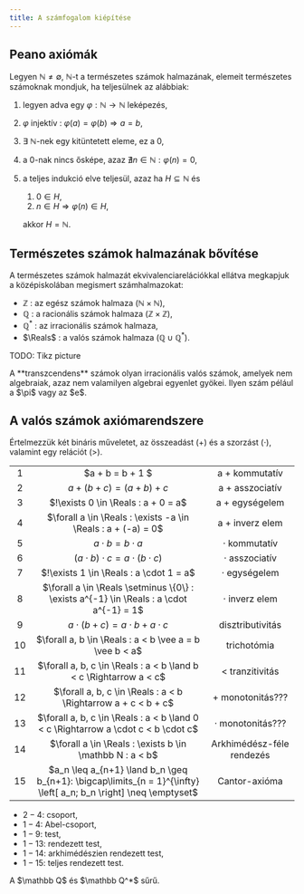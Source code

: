 ```yaml
---
title: A számfogalom kiépítése
---
```


## Peano axiómák

Legyen $\mathbb N \neq \emptyset$, $\mathbb N$-t a természetes számok
halmazának, elemeit természetes számoknak mondjuk, ha teljesülnek az
alábbiak:

1.  legyen adva egy $\varphi : \mathbb N \rightarrow \mathbb N$
    leképezés,
2.  $\varphi$ injektív : $\varphi(a) = \varphi(b) \Rightarrow a = b$,
3.  $\exists$ $\mathbb N$-nek egy kitüntetett eleme, ez a $0$,
4.  a $0$-nak nincs ősképe, azaz $\nexists n \in \mathbb N : \varphi(n) = 0$,
5.  a teljes indukció elve teljesül, azaz ha $H \subseteq \mathbb N$ és
    1.  $0 \in H$,
    2.  $n \in H \Rightarrow \varphi(n) \in H$,
    
    akkor $H = \mathbb N$.

## Természetes számok halmazának bővítése

A természetes számok halmazát ekvivalenciarelációkkal ellátva megkapjuk
a középiskolában megismert számhalmazokat:

-   $\mathbb Z$ : az egész számok halmaza ($\mathbb N \times \mathbb N$),
-   $\mathbb Q$ : a racionális számok halmaza ($\mathbb Z \times \mathbb Z$),
-   $\mathbb Q^*$ : az irracionális számok halmaza,
-   $\Reals$ : a valós számok halmaza ($\mathbb Q \cup \mathbb Q^*$).

TODO: Tikz picture

<Note>
  A **transzcendens** számok olyan irracionális valós számok, amelyek nem
  algebraiak, azaz nem valamilyen algebrai egyenlet gyökei. Ilyen szám
  pélául a $\pi$ vagy az $e$.
</Note>

## A valós számok axiómarendszere

Értelmezzük két bináris műveletet, az összeadást ($+$) és a szorzást
($\cdot$), valamint egy relációt ($>$).

|     |                                                                                                                   |                           |
| :-: | :---------------------------------------------------------------------------------------------------------------: | :-----------------------: |
|  1  |                                                 $a + b = b + 1 $                                                  |     a $+$ kommutatív      |
|  2  |                                            $a + (b + c) = (a + b) + c$                                            |     a $+$ asszociatív     |
|  3  |                                        $!\exists 0 \in \Reals : a + 0 = a$                                        |     a $+$ egységelem      |
|  4  |                           $\forall a \in \Reals : \exists -a \in \Reals : a + (-a) = 0$                           |     a $+$ inverz elem     |
|  5  |                                              $a \cdot b = b \cdot a$                                              |    $\cdot$ kommutatív     |
|  6  |                                    $(a \cdot b) \cdot c = a \cdot (b \cdot c)$                                    |    $\cdot$ asszociatív    |
|  7  |                                      $!\exists 1 \in \Reals : a \cdot 1 = a$                                      |    $\cdot$ egységelem     |
|  8  |              $\forall a \in \Reals \setminus \{0\} : \exists a^{-1} \in \Reals : a \cdot a^{-1} = 1$              |    $\cdot$ inverz elem    |
|  9  |                                     $a \cdot (b + c) = a \cdot b + a \cdot c$                                     |     disztributivitás      |
| 10  |                              $\forall a, b \in \Reals : a < b \vee a = b \vee b < a$                              |        trichotómia        |
| 11  |                        $\forall a, b, c \in \Reals : a < b \land b < c \Rightarrow a < c$                         |     $<$ tranzitivitás     |
| 12  |                          $\forall a, b, c \in \Reals : a < b \Rightarrow a + c < b + c$                           |    $+$ monotonitás???     |
| 13  |                $\forall a, b, c \in \Reals : a < b \land 0 < c \Rightarrow a \cdot c < b \cdot c$                 |  $\cdot$ monotonitás???   |
| 14  |                             $\forall a \in \Reals : \exists b \in \mathbb N : a < b$                              | Arkhimédész-féle rendezés |
| 15  | $a_n \leq a_{n+1} \land b_n \geq b_{n+1}: \bigcap\limits_{n = 1}^{\infty} \left[ a_n; b_n \right] \neq \emptyset$ |       Cantor-axióma       |

- $2 - 4$: csoport,
- $1 - 4$: Abel-csoport,
- $1 - 9$: test,
- $1 - 13$: rendezett test,
- $1 - 14$: arkhimédészien rendezett test,
- $1 - 15$: teljes rendezett test.

<Statement>
  A $\mathbb Q$ és $\mathbb Q^*$ sűrű.
</Statement>